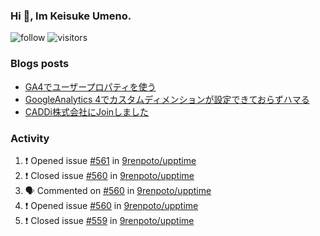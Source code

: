 ### Hi 👋, Im Keisuke Umeno.

<!--
**9renpoto/9renpoto** is a ✨ _special_ ✨ repository because its `README.md` (this file) appears on your GitHub profile.

Here are some ideas to get you started:

- 🔭 I’m currently working on ...
- 🌱 I’m currently learning ...
- 👯 I’m looking to collaborate on ...
- 🤔 I’m looking for help with ...
- 💬 Ask me about ...
- 📫 How to reach me: ...
- 😄 Pronouns: ...
- ⚡ Fun fact: ...
-->

![follow](https://img.shields.io/github/followers/9renpoto?label=Follow&style=social)
![visitors](https://komarev.com/ghpvc/?username=9renpoto&label=Profile%20views&color=0e75b6&style=flat)

### Blogs posts

<!-- BLOG-POST-LIST:START -->
- [GA4でユーザープロパティを使う](https://9renpoto.dev/2021/02/21/google-analytics-4-user-properties/)
- [GoogleAnalytics 4でカスタムディメンションが設定できておらずハマる](https://9renpoto.dev/2021/02/13/google-analytics-4/)
- [CADDi株式会社にJoinしました](https://9renpoto.dev/2020/12/05/join/)
<!-- BLOG-POST-LIST:END -->

### Activity

<!--START_SECTION:activity-->
1. ❗️ Opened issue [#561](https://github.com/9renpoto/upptime/issues/561) in [9renpoto/upptime](https://github.com/9renpoto/upptime)
2. ❗️ Closed issue [#560](https://github.com/9renpoto/upptime/issues/560) in [9renpoto/upptime](https://github.com/9renpoto/upptime)
3. 🗣 Commented on [#560](https://github.com/9renpoto/upptime/issues/560) in [9renpoto/upptime](https://github.com/9renpoto/upptime)
4. ❗️ Opened issue [#560](https://github.com/9renpoto/upptime/issues/560) in [9renpoto/upptime](https://github.com/9renpoto/upptime)
5. ❗️ Closed issue [#559](https://github.com/9renpoto/upptime/issues/559) in [9renpoto/upptime](https://github.com/9renpoto/upptime)
<!--END_SECTION:activity-->

<!--START_SECTION:waka-->
<!--END_SECTION:waka-->
